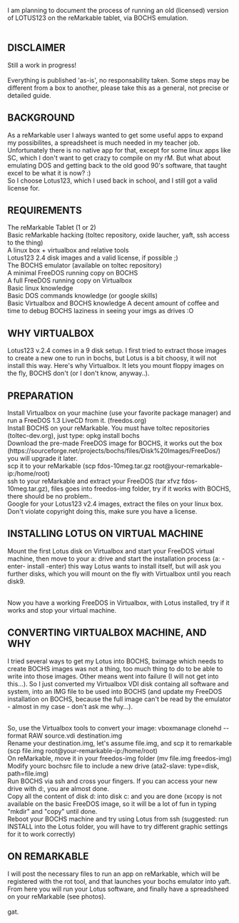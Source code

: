 I am planning to document the process of running an old (licensed) version of LOTUS123 on the reMarkable tablet, via BOCHS emulation.
<br><br>
<h2>DISCLAIMER</h2>
Still a work in progress!<br><br>
Everything is published 'as-is', no responsability taken. Some steps may be different from a box to another, please take this as a general, not precise or detailed guide.

<h2>BACKGROUND</h2>
As a reMarkable user I always wanted to get some useful apps to expand my possibilites, a spreadsheet is much needed in my teacher job. Unfortunately there is no native app for that, except for some linux apps like SC, which I don't want to get crazy to compile on my rM. But what about emulating DOS and getting back to the old good 90's software, that taught excel to be what it is now? :)<br>
So I choose Lotus123, which I used back in school, and I still got a valid license for.

<h2>REQUIREMENTS</h2>
  The reMarkable Tablet (1 or 2)<br>
  Basic reMarkable hacking (toltec repository, oxide laucher, yaft, ssh access to the thing)<br>
  A linux box + virtualbox and relative tools<br>
  Lotus123 2.4 disk images and a valid license, if possible ;)<br>
  The BOCHS emulator (available on toltec repository)<br>
  A minimal FreeDOS running copy on BOCHS<br>
  A full FreeDOS running copy on Virtualbox<br>
  Basic linux knowledge<br>
  Basic DOS commands knowledge (or google skills)<br>
  Basic Virtualbox and BOCHS knowledge
  A decent amount of coffee and time to debug BOCHS laziness in seeing your imgs as drives :O
  
<h2>WHY VIRTUALBOX</h2>
Lotus123 v.2.4 comes in a 9 disk setup. I first tried to extract those images to create a new one to run in bochs, but Lotus is a bit choosy, it will not install this way. Here's why Virtualbox. It lets you mount floppy images on the fly, BOCHS don't (or I don't know, anyway..).

<h2>PREPARATION</h2>
  Install Virtualbox on your machine (use your favorite package manager) and run a FreeDOS 1.3 LiveCD from it. (freedos.org)<br>
  Install BOCHS on your reMarkable. You must have toltec repositories (toltec-dev.org), just type: opkg install bochs<br>
  Download the pre-made FreeDOS image for BOCHS, it works out the box (https://sourceforge.net/projects/bochs/files/Disk%20Images/FreeDos/) you will upgrade it later.<br>
  scp it to your reMarkable (scp fdos-10meg.tar.gz root@your-remarkable-ip:/home/root)<br>
  ssh to your reMarkable and extract your FreeDOS (tar xfvz fdos-10meg.tar.gz), files goes into freedos-img folder, try if it works with BOCHS, there should be no problem..<br>
  Google for your Lotus123 v2.4 images, extract the files on your linux box. Don't violate copyright doing this, make sure you have a license.

<h2>INSTALLING LOTUS ON VIRTUAL MACHINE</h2>
Mount the first Lotus disk on Virtualbox and start your FreeDOS virtual machine, then move to your a: drive and start the installation process (a: -enter- install -enter) this way Lotus wants to install itself, but will ask you further disks, which you will mount on the fly with Virtualbox until you reach disk9.<br><br>

Now you have a working FreeDOS in Virtualbox, with Lotus installed, try if it works and stop your virtual machine.

<h2>CONVERTING VIRTUALBOX MACHINE, AND WHY</h2>
I tried several ways to get my Lotus into BOCHS, bximage which needs to create BOCHS images was not a thing, too much thing to do to be able to write into those images. Other means went into failure (I will not get into this...). So I just converted my Virtualbox VDI disk containg all software and system, into an IMG file to be used into BOCHS (and update my FreeDOS installation on BOCHS, because the full image can't be read by the emulator - almost in my case - don't ask me why...).<br><br>

  So, use the Virtualbox tools to convert your image: vboxmanage clonehd --format RAW source.vdi destination.img<br>
  Rename your destination.img, let's assume file.img, and scp it to remarkable (scp file.img root@your-remarkable-ip:/home/root)<br>
  On reMarkable, move it in your freedos-img folder (mv file.img freedos-img)<br>
  Modify yourc bochsrc file to include a new drive (ata2-slave:  type=disk, path=file.img)<br>
  Run BOCHS via ssh and cross your fingers. If you can access your new drive with d:, you are almost done.<br>
  Copy all the content of disk d: into disk c: and you are done (xcopy is not available on the basic FreeDOS image, so it will be a lot of fun in typing "mkdir" and "copy" until done.<br>
  Reboot your BOCHS machine and try using Lotus from ssh (suggested: run INSTALL into the Lotus folder, you will have to try different graphic settings for it to work correctly)
  
<h2>ON REMARKABLE</h2>
I will post the necessary files to run an app on reMarkable, which will be registered with the rot tool, and that launches your bochs emulator into yaft. From here you will run your Lotus software, and finally have a spreadsheed on your reMarkable (see photos).
<br><br>
gat.

